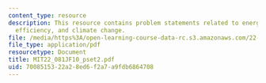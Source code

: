 ```yaml
---
content_type: resource
description: This resource contains problem statements related to energy conversion,
  efficiency, and climate change.
file: /media/https%3A/open-learning-course-data-rc.s3.amazonaws.com/22-081j-introduction-to-sustainable-energy-fall-2010/7008515322a28ed6f2a7a9fdb6864708_MIT22_081JF10_pset2.pdf
file_type: application/pdf
resourcetype: Document
title: MIT22_081JF10_pset2.pdf
uid: 70085153-22a2-8ed6-f2a7-a9fdb6864708
---
```

